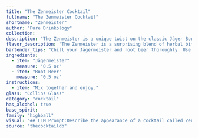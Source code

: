 ```yaml
---
title: "The Zenmeister Cocktail"
fullname: "The Zenmeister Cocktail"
shortname: "Zenmeister"
author: "Pure Drinkology"
collection:
description: "The Zenmeister is a unique twist on the classic Jäger Bomb, a highball cocktail. This combination of Jägermeister, a German herbal liqueur, with the sweetness of root beer originated in the early 2000s, likely emerging from the college party scene. "
flavor_description: "The Zenmeister is a surprising blend of herbal bitterness and sweet, bubbly refreshment. Jägermeister's potent, spiced notes mingle with the creamy sweetness of root beer, creating a unique complexity. The result is a surprisingly balanced cocktail, with a hint of spice that lingers on the palate. It's a perfect drink for those seeking a bold, yet unexpectedly approachable, experience. "
bartender_tips: "Chill your Jägermeister and root beer thoroughly. Use a highball glass filled with ice. Pour 1.5 oz Jägermeister and top with chilled root beer. Stir gently to blend. Garnish with a lime wedge or orange peel for a refreshing twist. "
ingredients:
  - item: "Jägermeister"
    measure: "0.5 oz"
  - item: "Root Beer"
    measure: "0.5 oz"
instructions:
  - item: "Mix together and enjoy."
glass: "Collins Glass"
category: "cocktail"
has_alcohol: true
base_spirit:
family: "highball"
visual: "## LLM Prompt:Describe the appearance of a cocktail called Zenmeister made with Jägermeister and root beer. Consider the following factors:* **Jägermeister's color:** A dark, almost opaque brown with slight amber hues.* **Root beer's color:** A deep, rich brown with hints of caramel.* **Mixing technique:** The Jägermeister and root beer are likely to be mixed together, either stirred or shaken.* **Possible garnishes:**  Think about garnishes that would complement the flavors of the cocktail, such as a lime wedge, a sprig of rosemary, or a cinnamon stick.**Provide a detailed description of the cocktail's appearance, including:*** **Color:** What shade of brown does the cocktail appear to be? Is it opaque or translucent? Are there any color variations or layers?* **Texture:** Is the cocktail smooth, frothy, or bubbly?* **Garnish:** If applicable, describe the garnish and its placement on the cocktail.* **Glassware:** What type of glass would the cocktail be served in? (e.g., highball, rocks glass, etc.) **Example:**The Zenmeister appears as a dark, almost black concoction in a highball glass, resembling a thick, rich coffee. The color is opaque with just a hint of amber light shining through near the rim.  The cocktail is topped with a generous head of creamy foam, thanks to the root beer, and a single lime wedge rests on the rim for a touch of freshness. "
source: "thecocktaildb"
---
```


